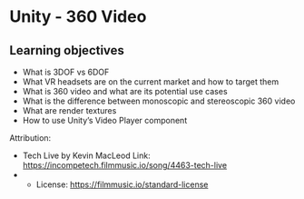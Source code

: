 # Unity - 360 Video

## Learning objectives

- What is 3DOF vs 6DOF
- What VR headsets are on the current market and how to target them
- What is 360 video and what are its potential use cases
- What is the difference between monoscopic and stereoscopic 360 video
- What are render textures
- How to use Unity’s Video Player component

Attribution:

- Tech Live by Kevin MacLeod Link: https://incompetech.filmmusic.io/song/4463-tech-live
- - License: https://filmmusic.io/standard-license
